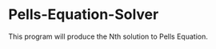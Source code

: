 Pells-Equation-Solver
=====================

This program will produce the Nth solution to Pells Equation.

